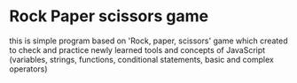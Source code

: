 # Rock Paper scissors game
this is simple program based on 'Rock, paper, scissors' game 
which created to check and practice 
newly learned tools and concepts of JavaScript
(variables, strings, functions, conditional statements, 
basic and complex operators)
